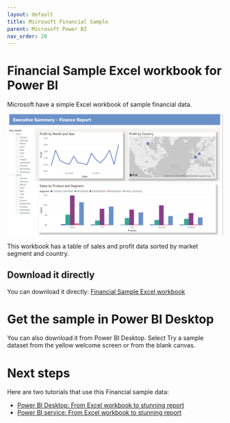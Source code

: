 ```yaml
---
layout: default
title: Microsoft Financial Sample
parent: Microsoft Power BI
nav_order: 20
---
```


# Financial Sample Excel workbook for Power BI
Microsoft have a simple Excel workbook of sample financial data.

![](./image/power-bi-excel-formatted-report.png)

This workbook has a table of sales and profit data sorted by market segment and country.

## Download it directly
You can download it directly: [Financial Sample Excel workbook](https://go.microsoft.com/fwlink/?LinkID=521962)

# Get the sample in Power BI Desktop
You can also download it from Power BI Desktop. Select Try a sample dataset from the yellow welcome screen or from the blank canvas.

# Next steps
Here are two tutorials that use this Financial sample data:

- [Power BI Desktop: From Excel workbook to stunning report](https://learn.microsoft.com/en-us/power-bi/create-reports/desktop-excel-stunning-report)
- [Power BI service: From Excel workbook to stunning report](https://learn.microsoft.com/en-us/power-bi/create-reports/service-from-excel-to-stunning-report)